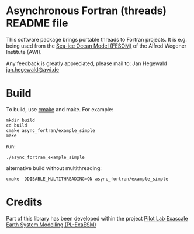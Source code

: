 Asynchronous Fortran (threads) README file
=====

This software package brings portable threads to Fortran projects.
It is e.g. being used from the [Sea-ice Ocean Model (FESOM)](http://fesom.de) of the Alfred Wegener Institute (AWI).

Any feedback is greatly appreciated, please mail to: Jan Hegewald <jan.hegewald@awi.de>

Build
=====
To build, use [cmake](https://cmake.org) and make.
For example:

    mkdir build
    cd build
    cmake async_fortran/example_simple
    make

run:

    ./async_fortran_example_simple

alternative build without multithreading:

    cmake -DDISABLE_MULTITHREADING=ON async_fortran/example_simple


Credits
=====
Part of this library has been developed within the project [Pilot Lab Exascale Earth System Modelling (PL-ExaESM)](https://www.fz-juelich.de/SharedDocs/Meldungen/IAS/JSC/EN/2019/2019-09-pl-exaesm.html)
